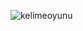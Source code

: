 ![kelimeoyunu](https://github.com/dogukanozl11/GorselP3Ders3/assets/62712086/68a14f19-7a9b-4101-ab10-cdd6ec6e7901)
